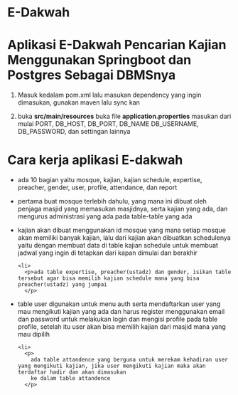 # E-Dakwah
<h1> Aplikasi E-Dakwah Pencarian Kajian Menggunakan Springboot dan Postgres Sebagai DBMSnya </h1>

<ol>
  <li><p> Masuk kedalam pom.xml lalu masukan dependency yang ingin dimasukan, gunakan maven lalu sync kan </p></li>
  <li><p> buka <strong>src/main/resources</strong> buka file <strong>application.properties</strong> masukan dari mulai PORT, DB_HOST, DB_PORT, DB_NAME
  DB_USERNAME, DB_PASSWORD, dan settingan lainnya<p></li>
</ol>

# Cara kerja aplikasi E-dakwah
<ul>
  <li>
    <p> ada 10 bagian yaitu mosque, kajian, kajian schedule, expertise, preacher, gender, user, profile, attendance, dan report </p>
  </li>
  
  <li>
    <p> pertama buat mosque terlebih dahulu, yang mana ini dibuat oleh penjaga masjid yang memasukan masjidnya, serta kajian yang ada, dan mengurus
    administrasi yang ada pada table-table yang ada</p>
  </li>
  
  <li>
    <p> kajian akan dibuat menggunakan id mosque yang mana setiap mosque akan memiliki banyak kajian, lalu dari kajian akan dibuatkan schedulenya 
    yaitu dengan membuat data di table kajian schedule untuk membuat jadwal yang ingin di tetapkan dari kapan dimulai dan berakhir </p>
   </li>
   
    <li>
      <p>ada table expertise, preacher(ustadz) dan gender, isikan table tersebut agar bisa memilih kajian schedule mana yang bisa preacher(ustadz) yang jumpai
      </p>
   </li>
   
   <li>
      <p>
         table user digunakan untuk menu auth serta mendaftarkan user yang mau mengikuti kajian yang ada
         dan harus register menggunakan email dan password untuk melakukan login dan mengisi profile pada table profile,
         setelah itu user akan bisa memilih kajian dari masjid mana yang mau dipilih
      </p>
   </li>
   
    <li>
      <p>
        ada table attandence yang berguna untuk merekam kehadiran user yang mengikuti kajian, jika user mengikuti kajian maka akan terdaftar hadir dan akan dimasukan
        ke dalam table attandence
      </p>
   </li>
   
   
   
 </ul>

